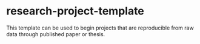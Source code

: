# research-project-template
This template can be used to begin projects that are reproducible from raw data through published paper or thesis.
